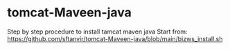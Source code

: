 # tomcat-Maveen-java
Step by step procedure to install tamcat maven java
Start from: https://github.com/sftanvir/tomcat-Maveen-java/blob/main/bizws_install.sh
